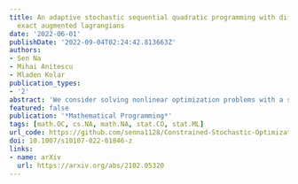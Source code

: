 ```yaml
---
title: An adaptive stochastic sequential quadratic programming with differentiable
  exact augmented lagrangians
date: '2022-06-01'
publishDate: '2022-09-04T02:24:42.813663Z'
authors:
- Sen Na
- Mihai Anitescu
- Mladen Kolar
publication_types:
- '2'
abstract: 'We consider solving nonlinear optimization problems with a stochastic objective and deterministic equality constraints. We assume for the objective that its evaluation, gradient, and Hessian are inaccessible, while one can compute their stochastic estimates by, for example, subsampling. We propose a stochastic algorithm based on sequential quadratic programming (SQP) that uses a differentiable exact augmented Lagrangian as the merit function. To motivate our algorithm design, we first revisit and simplify an old SQP method Lucidi (J. Optim. Theory Appl. 67(2): 227–245, 1990) developed for solving deterministic problems, which serves as the skeleton of our stochastic algorithm. Based on the simplified deterministic algorithm, we then propose a non-adaptive SQP for dealing with stochastic objective, where the gradient and Hessian are replaced by stochastic estimates but the stepsizes are deterministic and prespecified. Finally, we incorporate a recent stochastic line search procedure Paquette and Scheinberg (SIAM J. Optim. 30(1): 349–376 2020) into the non-adaptive stochastic SQP to adaptively select the random stepsizes, which leads to an adaptive stochastic SQP. The global "almost sure" convergence for both non-adaptive and adaptive SQP methods is established. Numerical experiments on nonlinear problems in CUTEst test set demonstrate the superiority of the adaptive algorithm.'
featured: false
publication: '*Mathematical Programming*'
tags: [math.OC, cs.NA, math.NA, stat.CO, stat.ML]
url_code: https://github.com/senna1128/Constrained-Stochastic-Optimization
doi: 10.1007/s10107-022-01846-z
links:
- name: arXiv
  url: https://arxiv.org/abs/2102.05320
---
```

